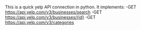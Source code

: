 This is a quick yelp API connection in python. It implements:
-GET https://api.yelp.com/v3/businesses/search
-GET https://api.yelp.com/v3/businesses/{id}
-GET https://api.yelp.com/v3/categories
